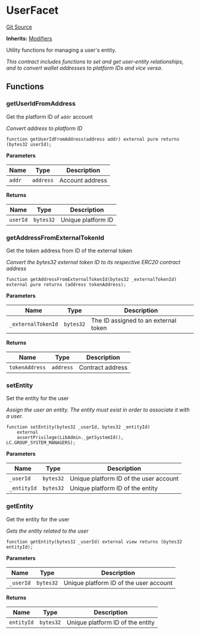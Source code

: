 # UserFacet
[Git Source](https://github.com/nayms/contracts-v3/blob/0aa70a4d39a9875c02cd43cc38c09012f52d800e/src/facets/UserFacet.sol)

**Inherits:**
[Modifiers](/src/shared/Modifiers.sol/contract.Modifiers.md)

Utility functions for managing a user's entity.

*This contract includes functions to set and get user-entity relationships,
and to convert wallet addresses to platform IDs and vice versa.*


## Functions
### getUserIdFromAddress

Get the platform ID of `addr` account

*Convert address to platform ID*


```solidity
function getUserIdFromAddress(address addr) external pure returns (bytes32 userId);
```
**Parameters**

|Name|Type|Description|
|----|----|-----------|
|`addr`|`address`|Account address|

**Returns**

|Name|Type|Description|
|----|----|-----------|
|`userId`|`bytes32`|Unique platform ID|


### getAddressFromExternalTokenId

Get the token address from ID of the external token

*Convert the bytes32 external token ID to its respective ERC20 contract address*


```solidity
function getAddressFromExternalTokenId(bytes32 _externalTokenId) external pure returns (address tokenAddress);
```
**Parameters**

|Name|Type|Description|
|----|----|-----------|
|`_externalTokenId`|`bytes32`|The ID assigned to an external token|

**Returns**

|Name|Type|Description|
|----|----|-----------|
|`tokenAddress`|`address`|Contract address|


### setEntity

Set the entity for the user

*Assign the user an entity. The entity must exist in order to associate it with a user.*


```solidity
function setEntity(bytes32 _userId, bytes32 _entityId)
    external
    assertPrivilege(LibAdmin._getSystemId(), LC.GROUP_SYSTEM_MANAGERS);
```
**Parameters**

|Name|Type|Description|
|----|----|-----------|
|`_userId`|`bytes32`|Unique platform ID of the user account|
|`_entityId`|`bytes32`|Unique platform ID of the entity|


### getEntity

Get the entity for the user

*Gets the entity related to the user*


```solidity
function getEntity(bytes32 _userId) external view returns (bytes32 entityId);
```
**Parameters**

|Name|Type|Description|
|----|----|-----------|
|`_userId`|`bytes32`|Unique platform ID of the user account|

**Returns**

|Name|Type|Description|
|----|----|-----------|
|`entityId`|`bytes32`|Unique platform ID of the entity|


